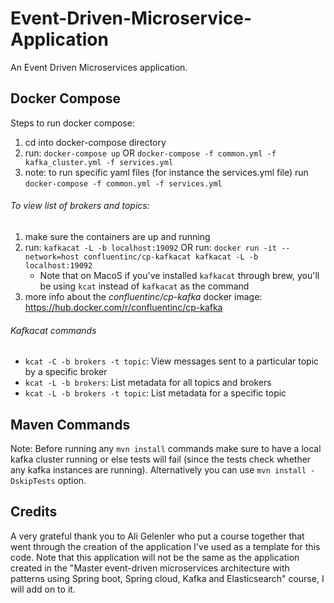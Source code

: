 # Event-Driven-Microservice-Application
An Event Driven Microservices application.

## Docker Compose

Steps to run docker compose:
1. cd into docker-compose directory
2. run: `docker-compose up` OR `docker-compose -f common.yml -f kafka_cluster.yml -f services.yml`
3. note: to run specific yaml files (for instance the services.yml file) run `docker-compose -f common.yml -f services.yml`

###### To view list of brokers and topics:

1. make sure the containers are up and running
2. run: `kafkacat -L -b localhost:19092` OR run: `docker run -it --network=host confluentinc/cp-kafkacat kafkacat -L -b localhost:19092`
    - Note that on MacoS if you've installed `kafkacat` through brew, you'll be using `kcat` instead of `kafkacat` as the command
3. more info about the *confluentinc/cp-kafka* docker image: https://hub.docker.com/r/confluentinc/cp-kafka


###### Kafkacat commands

- `kcat -C -b brokers -t topic`: View messages sent to a particular topic by a specific broker
- `kcat -L -b brokers`: List metadata for all topics and brokers
- `kcat -L -b brokers -t topic`: List metadata for a specific topic 

## Maven Commands

Note: Before running any `mvn install` commands make sure to have a local kafka cluster running or else tests will fail (since the tests check whether any kafka instances are running). Alternatively you can use `mvn install -DskipTests` option.

## Credits

A very grateful thank you to Ali Gelenler who put a course together that went through the creation of the application I've used as a template for this code. Note that this application will not be the same as the application created in the "Master event-driven microservices architecture with patterns using Spring boot, Spring cloud, Kafka and Elasticsearch" course, I will add on to it.
